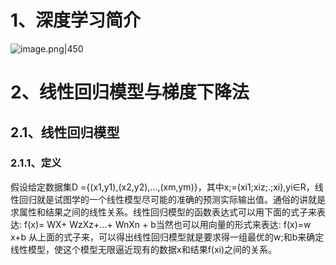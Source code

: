 
# 1、深度学习简介

![image.png|450](https://yancey-note-img.oss-cn-beijing.aliyuncs.com/20250304110137.png)

# 2、线性回归模型与梯度下降法

## 2.1、线性回归模型

### 2.1.1、定义
假设给定数据集D ={(x1,y1),(x2,y2),…,(xm,ym)}，其中x;=(xi1;xiz;.;xi),yi∈R，线性回归就是试图学的一个线性模型尽可能的准确的预测实际输出值。通俗的讲就是求属性和结果之间的线性关系。线性回归模型的函数表达式可以用下面的式子来表达:
f(x)= WX+ WzXz+…+ WnXn + b当然也可以用向量的形式来表达:
f(x)=w x+b
从上面的式子来，可以得出线性回归模型就是要求得一组最优的w;和b来确定线性模型，使这个模型无限逼近现有的数据x和结果f(xi)之间的关系。
